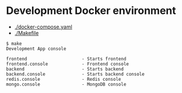 # Development Docker environment
- [./docker-compose.yaml](docker-compose.yaml)
- [./Makefile](Makefile)

```
$ make
Development App console

frontend                     - Starts frontend
frontend.console             - Frontend console
backend                      - Starts backend
backend.console              - Starts backend console
redis.console                - Redis console
mongo.console                - MongoDB console
```
